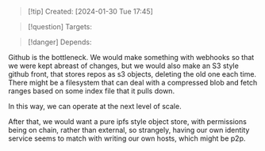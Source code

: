 
>[!tip] Created: [2024-01-30 Tue 17:45]

>[!question] Targets: 

>[!danger] Depends: 

Github is the bottleneck.  We would make something with webhooks so that we were kept abreast of changes, but we would also make an S3 style github front, that stores repos as s3 objects, deleting the old one each time.  There might be a filesystem that can deal with a compressed blob and fetch ranges based on some index file that it pulls down.

In this way, we can operate at the next level of scale.

After that, we would want a pure ipfs style object store, with permissions being on chain, rather than external, so strangely, having our own identity service seems to match with writing our own hosts, which might be p2p.